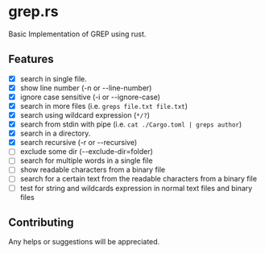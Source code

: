 # grep.rs

Basic Implementation of GREP using rust.

## Features

- [x] search in single file.
- [x] show line number (-n or --line-number)
- [x] ignore case sensitive (-i or --ignore-case)
- [x] search in more files (i.e. `greps file.txt file.txt`)
- [x] search using wildcard expression (`*/?`)
- [x] search from stdin with pipe (i.e. `cat ./Cargo.toml | greps author`)
- [x] search in a directory.
- [x] search recursive (-r or --recursive)
- [ ] exclude some dir (--exclude-dir=folder)
- [ ] search for multiple words in a single file
- [ ] show readable characters from a binary file
- [ ] search for a certain text from the readable characters from a binary file
- [ ] test for string and wildcards expression in normal text files and binary files

## Contributing

Any helps or suggestions will be appreciated.
